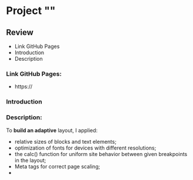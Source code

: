 # Project ""

## Review
* Link GitHub Pages
* Introduction
* Description

### Link GitHub Pages:
* https://

### Introduction

### Description:


To **build an adaptive** layout, I applied:
* relative sizes of blocks and text elements;
* optimization of fonts for devices with different resolutions;
* the calc() function for uniform site behavior between given breakpoints in the layout;
* Meta tags for correct page scaling;
* 
